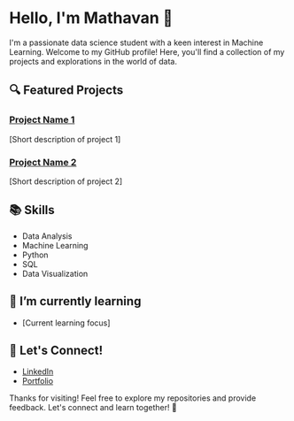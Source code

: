 # Hello, I'm Mathavan 👋

I'm a passionate data science student with a keen interest in Machine Learning. Welcome to my GitHub profile! Here, you'll find a collection of my projects and explorations in the world of data.

## 🔍 Featured Projects

### [Project Name 1](link_to_project1)
[Short description of project 1]

### [Project Name 2](link_to_project2)
[Short description of project 2]

## 📚 Skills

- Data Analysis
- Machine Learning
- Python
- SQL
- Data Visualization

## 🌱 I’m currently learning

- [Current learning focus]

## 🤝 Let's Connect!

- [LinkedIn](your_linkedin_profile)
- [Portfolio](your_portfolio_link)

Thanks for visiting! Feel free to explore my repositories and provide feedback. Let's connect and learn together! 🚀
